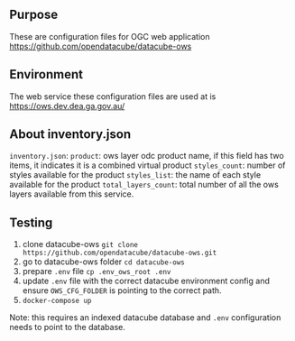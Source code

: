 ## Purpose
These are configuration files for OGC web application https://github.com/opendatacube/datacube-ows

## Environment
The web service these configuration files are used at is https://ows.dev.dea.ga.gov.au/

## About inventory.json
`inventory.json`:
    `product`: ows layer odc product name, if this field has two items, it indicates it is a combined virtual product
    `styles_count`: number of styles available for the product
    `styles_list`: the name of each style available for the product
    `total_layers_count`: total number of all the ows layers available from this service.

## Testing
1. clone datacube-ows `git clone https://github.com/opendatacube/datacube-ows.git`
2. go to datacube-ows folder `cd datacube-ows`
3. prepare `.env` file `cp .env_ows_root .env`
4. update `.env` file with the correct datacube environment config and ensure `OWS_CFG_FOLDER` is pointing to the correct path.
5. `docker-compose up`

Note: this requires an indexed datacube database and `.env` configuration needs to point to the database.